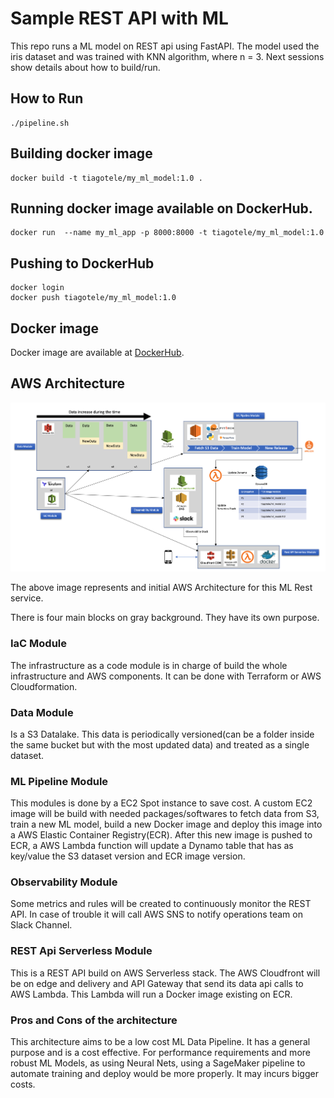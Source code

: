# Sample REST API with ML

This repo runs a ML model on REST api using FastAPI.
The model used the iris dataset and was trained with KNN algorithm, where n = 3.
Next sessions show details about how to build/run.

## How to Run
```
./pipeline.sh
```

## Building docker image
```
docker build -t tiagotele/my_ml_model:1.0 .
```

## Running docker image available on DockerHub.
```
docker run  --name my_ml_app -p 8000:8000 -t tiagotele/my_ml_model:1.0
```

## Pushing to DockerHub
```
docker login 
docker push tiagotele/my_ml_model:1.0
```

## Docker image
Docker image are available at [DockerHub](https://hub.docker.com/repository/docker/tiagotele/my_ml_model).

## AWS Architecture

![AWS Architecture](docs/AWS_Architecture.jpeg)

The above image represents and initial AWS Architecture for this ML Rest service.

There is four main blocks on gray background. They have its own purpose.

### IaC Module
The infrastructure as a code module is in charge of build the whole infrastructure and AWS components. It can be done with Terraform or AWS Cloudformation.

### Data Module
Is a S3 Datalake. This data is periodically versioned(can be a folder inside the same bucket but with the most updated data) and treated as a single dataset.

### ML Pipeline Module
This modules is done by a EC2 Spot instance to save cost. A custom EC2 image will be build with needed packages/softwares to fetch data from S3, train a new ML model, build a new Docker image and deploy this image into a AWS Elastic Container Registry(ECR). After this new image is pushed to ECR, a AWS Lambda function will update a Dynamo table that has as key/value the S3 dataset version and ECR image version. 


### Observability Module
Some metrics and rules will be created to continuously monitor the REST API. In case of trouble it will call AWS SNS to notify operations team on Slack Channel.

### REST Api Serverless Module
This is a REST API build on AWS Serverless stack. The AWS Cloudfront will be on edge and delivery and API Gateway that send its data api calls to AWS Lambda. This Lambda will run a Docker image existing on ECR.

### Pros and Cons of the architecture

This architecture aims to be a low cost ML Data Pipeline. It has a general purpose and is a cost effective. For performance requirements and more robust ML Models, as using Neural Nets, using a SageMaker pipeline to automate training and deploy would be more properly. It may incurs bigger costs.